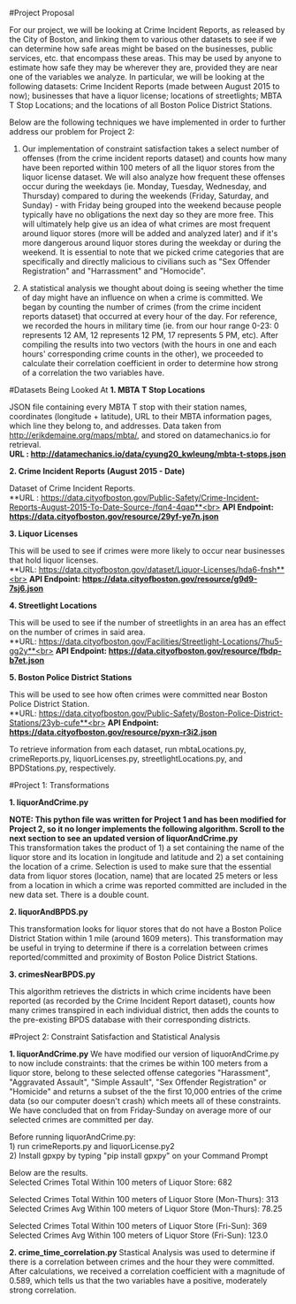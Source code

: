 #Project Proposal

For our project, we will be looking at Crime Incident Reports, as released by the City of Boston, and linking them to various other datasets to see if we can determine how safe areas might be based on the businesses, public services, etc. that encompass these areas. This may be used by anyone to estimate how safe they may be wherever they are, provided they are near one of the variables we analyze. In particular, we will be looking at the following datasets: Crime Incident Reports (made between August 2015 to now); businesses that have a liquor license; locations of streetlights; MBTA T Stop Locations; and the locations of all Boston Police District Stations.

Below are the following techniques we have implemented in order to further address our problem for Project 2:

1) Our implementation of constraint satisfaction takes a select number of offenses (from the crime incident reports dataset) and counts how many have been reported within 100 meters of all the liquor stores from the liquor license dataset. We will also analyze how frequent these offenses occur during the weekdays (ie. Monday, Tuesday, Wednesday, and Thursday) compared to during the weekends (Friday, Saturday, and Sunday) - with Friday being grouped into the weekend because people typically have no obligations the next day so they are more free. This will ultimately help give us an idea of what crimes are most frequent around liquor stores (more will be added and analyzed later) and if it's more dangerous around liquor stores during the weekday or during the weekend. It is essential to note that we picked crime categories that are specifically and directly malicious to civilians such as "Sex Offender Registration" and "Harrassment" and "Homocide".

2) A statistical analysis we thought about doing is seeing whether the time of day might have an influence on when a crime is committed. We began by counting the number of crimes (from the crime incident reports dataset) that occurred at every hour of the day. For reference, we recorded the hours in military time (ie. from our hour range 0-23: 0 represents 12 AM, 12 represents 12 PM, 17 represents 5 PM, etc). After compiling the results into two vectors (with the hours in one and each hours' corresponding crime counts in the other), we proceeded to calculate their correlation coefficient in order to determine how strong of a correlation the two variables have.

#Datasets Being Looked At
**1. MBTA T Stop Locations**

JSON file containing every MBTA T stop with their station names, coordinates (longitude + latitude), URL to their MBTA information pages, which line they belong to, and addresses. Data taken from http://erikdemaine.org/maps/mbta/, and stored on datamechanics.io for retrieval.<br>
**URL : http://datamechanics.io/data/cyung20_kwleung/mbta-t-stops.json**

**2. Crime Incident Reports (August 2015 - Date)**

Dataset of Crime Incident Reports.<br>
**URL : https://data.cityofboston.gov/Public-Safety/Crime-Incident-Reports-August-2015-To-Date-Source-/fqn4-4qap**<br>
**API Endpoint: https://data.cityofboston.gov/resource/29yf-ye7n.json**

**3. Liquor Licenses** 

This will be used to see if crimes were more likely to occur near businesses that hold liquor licenses.<br>
**URL: https://data.cityofboston.gov/dataset/Liquor-Licenses/hda6-fnsh**<br>
**API Endpoint: https://data.cityofboston.gov/resource/g9d9-7sj6.json**

**4. Streetlight Locations**

This will be used to see if the number of streetlights in an area has an effect on the number of crimes in said area.<br>
**URL: https://data.cityofboston.gov/Facilities/Streetlight-Locations/7hu5-gg2y**<br>
**API Endpoint: https://data.cityofboston.gov/resource/fbdp-b7et.json**

**5. Boston Police District Stations**

This will be used to see how often crimes were committed near Boston Police District Station.<br>
**URL: https://data.cityofboston.gov/Public-Safety/Boston-Police-District-Stations/23yb-cufe**<br>
**API Endpoint: https://data.cityofboston.gov/resource/pyxn-r3i2.json**

To retrieve information from each dataset, run mbtaLocations.py, crimeReports.py, liquorLicenses.py, streetlightLocations.py, and BPDStations.py, respectively.

#Project 1: Transformations

**1. liquorAndCrime.py**

**NOTE: This python file was written for Project 1 and has been modified for Project 2, so it no longer implements the following algorithm. Scroll to the next section to see an updated version of liquorAndCrime.py**<br>
This transformation takes the product of 1) a set containing the name of the liquor store and its location in longitude and latitude and 2) a set containing the location of a crime. Selection is used to make sure that the essential data from liquor stores (location, name) that are located 25 meters or less from a location in which a crime was reported committed are included in the new data set. There is a double count. 

**2. liquorAndBPDS.py**

This transformation looks for liquor stores that do not have a Boston Police District Station within 1 mile (around 1609 meters). This transformation may be useful in trying to determine if there is a correlation between crimes reported/committed and proximity of Boston Police District Stations.

**3. crimesNearBPDS.py**

This algorithm retrieves the districts in which crime incidents have been reported (as recorded by the Crime Incident Report dataset), counts how many crimes transpired in each individual district, then adds the counts to the pre-existing BPDS database with their corresponding districts.

#Project 2: Constraint Satisfaction and Statistical Analysis

**1. liquorAndCrime.py** 
We have modified our version of liquorAndCrime.py to now include constraints: that the crimes be within 100 meters from a liquor store, belong to these selected offense categories "Harassment", "Aggravated Assault", "Simple Assault", "Sex Offender Registration" or "Homicide" and returns a subset of the the first 10,000 entries of the crime data (so our computer doesn't crash) which meets all of these constraints. We have concluded that on from Friday-Sunday on average more of our selected crimes are committed per day.

Before running liquorAndCrime.py:
<br>1) run crimeReports.py and liquorLicense.py2
<br>2) Install gpxpy by typing "pip install gpxpy" on your Command Prompt

Below are the results.<br>
Selected Crimes Total Within 100 meters of Liquor Store: 682

Selected Crimes Total Within 100 meters of Liquor Store (Mon-Thurs): 313<br>
Selected Crimes Avg Within 100 meters of Liquor Store (Mon-Thurs): 78.25

Selected Crimes Total Within 100 meters of Liquor Store (Fri-Sun): 369<br>
Selected Crimes Avg Within 100 meters of Liquor Store (Fri-Sun): 123.0


**2. crime_time_correlation.py**
Stastical Analysis was used to determine if there is a correlation between crimes and the hour they were committed. After calculations, we received a correlation coefficient with a magnitude of 0.589, which tells us that the two variables have a positive, moderately strong correlation.
